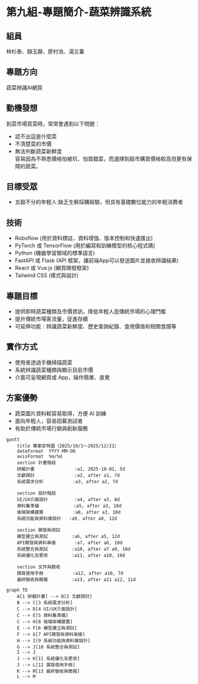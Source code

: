 # 第九組-專題簡介-蔬菜辨識系統

## 組員
林杉泰、顏玉靜、廖村浩、湯又蓁

## 專題方向
蔬菜辨識AI網頁

## 動機發想
到菜市場買菜時，常常會遇到以下問題：
- 認不出這是什麼菜
- 不清楚菜的市價
- 無法判斷蔬菜新鮮度  
容易因為不熟悉價格怕被坑、怕買錯菜，而選擇到超市購買價格較高但更有保障的蔬菜。

## 目標受眾
- 五穀不分的年輕人:缺乏生鮮採購經驗，但具有基礎數位能力的年輕消費者

## 技術
- Roboflow (用於資料標註、資料增強、版本控制和快速匯出)
- PyTorch 或 TensorFlow (用於編寫和訓練模型的核心程式碼)
- Python (機器學習領域的標準語言)
- FastAPI 或 Flask (API 框架，讓前端App可以發送圖片並接收辨識結果)
- React 或 Vue.js (網頁開發框架)
- Tailwind CSS (樣式與設計)

## 專題目標
- 提供即時蔬菜種類及市價資訊，降低年輕人逛傳統市場的心理門檻
- 提升傳統市場客流量，促進存續
- 可延伸功能：辨識蔬菜新鮮度、歷史查詢紀錄、食用價值和相關食譜等

## 實作方式
- 使用者透過手機掃描蔬菜
- 系統辨識蔬菜種類與顯示目前市價
- 介面可呈現網頁或 App，操作簡單、直覺

## 方案優勢
- 蔬菜圖片資料較容易取得，方便 AI 訓練
- 面向年輕人，容易招募測試者
- 有助於傳統市場行銷與創新服務

```mermaid
gantt
    title 專案甘特圖（2025/10/1～2025/12/21）
    dateFormat  YYYY-MM-DD
    axisFormat  %m/%d
    section 計畫階段
    研擬計畫               :a1, 2025-10-01, 5d
    文獻探討               :a2, after a1, 7d
    系統需求分析           :a3, after a2, 7d

    section 設計階段
    UI/UX介面設計          :a4, after a3, 8d
    資料集準備             :a5, after a3, 10d
    後端架構建置           :a8, after a3, 10d
    系統功能與資料庫設計   :a9, after a8, 12d

    section 開發與測試
    模型建立與測試         :a6, after a5, 12d
    API開發與資料串接       :a7, after a6, 10d
    系統整合與測試         :a10, after a7 a9, 10d
    系統優化及更改         :a11, after a10, 10d

    section 文件與驗收
    撰寫使用手冊           :a12, after a10, 7d
    最終驗收與簡報         :a13, after a11 a12, 11d

```

```mermaid
graph TD
    A[1 研擬計畫] --> B[2 文獻探討]
    B --> C[3 系統需求分析]
    C --> D[4 UI/UX介面設計]
    C --> E[5 資料集準備]
    C --> H[8 後端架構建置]
    E --> F[6 模型建立與測試]
    F --> G[7 API開發與資料串接]
    H --> I[9 系統功能與資料庫設計]
    G --> J[10 系統整合與測試]
    I --> J
    J --> K[11 系統優化及更改]
    J --> L[12 撰寫使用手冊]
    K --> M[13 最終驗收與簡報]
    L --> M

```
